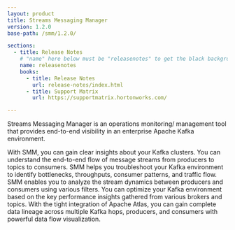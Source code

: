 ```yaml
---
layout: product
title: Streams Messaging Manager
version: 1.2.0
base-path: /smm/1.2.0/

sections:
  - title: Release Notes
    # "name" here below must be "releasenotes" to get the black background
    name: releasenotes
    books:
      - title: Release Notes
        url: release-notes/index.html
      - title: Support Matrix
        url: https://supportmatrix.hortonworks.com/

---
```


Streams Messaging Manager is an operations monitoring/ management tool that provides end-to-end visibility in an enterprise Apache Kafka environment.

With SMM, you can gain clear insights about your Kafka clusters. You can understand the end-to-end flow of message streams from producers to topics to consumers. SMM helps you troubleshoot your Kafka environment to identify bottlenecks, throughputs, consumer patterns, and traffic flow. SMM enables you to analyze the stream dynamics between producers and consumers using various filters. You can optimize your Kafka environment based on the key performance insights gathered from various brokers and topics. With the tight integration of Apache Atlas, you can gain complete data lineage across multiple Kafka hops, producers, and consumers with powerful data flow visualization.

